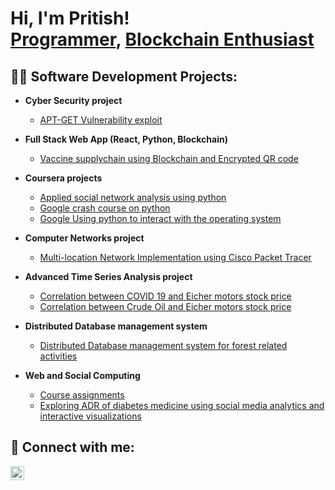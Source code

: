 <h1>Hi, I'm Pritish! <br/><a href="https://github.com/pritish-004">Programmer</a>, <a href="https://www.linkedin.com/in/pritish-naik/">Blockchain Enthusiast</a></h1>

<h2>👨‍💻 Software Development Projects:</h2>

- <b>Cyber Security project</b>
  - [APT-GET Vulnerability exploit](https://github.com/pritish-004/APT-GET-Vulnerability-exploit)
- <b>Full Stack Web App (React, Python, Blockchain)</b>
  - [Vaccine supplychain using Blockchain and Encrypted QR code](https://github.com/pritish-004/Vaccine-Blocks)
- <b>Coursera projects</b>
  - [Applied social network analysis using python](https://github.com/pritish-004/Coursera-Projects/tree/main/Applied-Social-Network-Analysis-in-Python-Course-work-Assignments)
  - [Google crash course on python](https://github.com/pritish-004/Coursera-Projects/tree/main/Crash-course-on-python)
  - [Google Using python to interact with the operating system](https://github.com/pritish-004/Coursera-Projects/tree/main/Using-python-to-interact-with-the-operating-system)
- <b>Computer Networks project</b>
  - [Multi-location Network Implementation using Cisco Packet Tracer](https://github.com/pritish-004/Multi-location-Network-Implementation-using-Cisco-Packet-Tracer)

- <b>Advanced Time Series Analysis project </b>
  - [Correlation between COVID 19 and Eicher motors stock price](https://github.com/pritish-004/Masters-Notes-Assignments/tree/main/Advanced%20Time%20Series%20Analysis/correlation%20between%20COVID%2019%20and%20Eicher%20motors%20stock%20price)
  - [Correlation between Crude Oil and Eicher motors stock price](https://github.com/pritish-004/Masters-Notes-Assignments/tree/main/Advanced%20Time%20Series%20Analysis/correlation%20between%20Crude%20oil%20and%20Eicher%20motors%20stock%20prices)

- <b>Distributed Database management system </b>
  - [Distributed Database management system for forest related activities](https://github.com/pritish-004/Masters-Notes-Assignments/tree/main/Distributed%20Database%20management%20system)

- <b>Web and Social Computing </b>
  - [Course assignments](https://github.com/pritish-004/Masters-Notes-Assignments/tree/main/Web%20and%20social%20computing)
  - [Exploring ADR of diabetes medicine using social media analytics and interactive visualizations](https://github.com/pritish-004/Exploring-ADR-of-diabetes-medicine-using-social-media-analytics-and-interactive-visualizations)


<h2> 🤳 Connect with me:</h2>

[<img align="left" alt="Pritish | LinkedIn" width="22px" src="https://cdn.jsdelivr.net/npm/simple-icons@v3/icons/linkedin.svg" />][linkedin]

[linkedin]: https://www.linkedin.com/in/pritish-naik/


<!--
**pritish-004/pritish-004** is a ✨ _special_ ✨ repository because its `README.md` (this file) appears on your GitHub profile.

Here are some ideas to get you started:

- 🔭 I’m currently working on ...
- 🌱 I’m currently learning ...
- 👯 I’m looking to collaborate on ...
- 🤔 I’m looking for help with ...
- 💬 Ask me about ...
- 📫 How to reach me: ...
- 😄 Pronouns: ...
- ⚡ Fun fact: ...
-->
